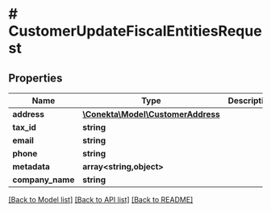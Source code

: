 # # CustomerUpdateFiscalEntitiesRequest

## Properties

Name | Type | Description | Notes
------------ | ------------- | ------------- | -------------
**address** | [**\Conekta\Model\CustomerAddress**](CustomerAddress.md) |  | [optional]
**tax_id** | **string** |  | [optional]
**email** | **string** |  | [optional]
**phone** | **string** |  | [optional]
**metadata** | **array<string,object>** |  | [optional]
**company_name** | **string** |  | [optional]

[[Back to Model list]](../../README.md#models) [[Back to API list]](../../README.md#endpoints) [[Back to README]](../../README.md)
